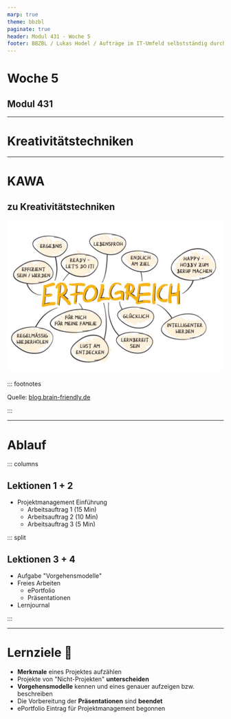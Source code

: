 ```yaml
---
marp: true
theme: bbzbl
paginate: true
header: Modul 431 - Woche 5
footer: BBZBL / Lukas Hodel / Aufträge im IT-Umfeld selbstständig durchführen
---
```


<!-- _class: big center -->

# Woche 5
## Modul 431 

---

<!-- _class: big -->

# Kreativitätstechniken

---
# KAWA
## zu Kreativitätstechniken
![bg right fit](./images/KAWA_Erfolgreich_FINAL_full_resolution-1024x724_optimiert.jpg)

::: footnotes

Quelle: [blog.brain-friendly.de](https://blog.brain-friendly.de/2020/10/die-2-erfolgreichsten-denkwerkzeuge-von-vera-f-birkenbihl-abc-listen-und-analograffiti/)

:::

---
# Ablauf

::: columns

## Lektionen **1 + 2**

- Projektmanagement Einführung
  - Arbeitsauftrag 1 (15 Min)
  - Arbeitsauftrag 2 (10 Min)
  - Arbeitsauftrag 3 (5 Min)

::: split

## Lektionen **3 + 4**

- Aufgabe "Vorgehensmodelle"
- Freies Arbeiten
  - ePortfolio
  - Präsentationen
- Lernjournal

:::

---

# Lernziele :dart:

<!-- ![bg right fit](./images/goals.png) -->

- **Merkmale** eines Projektes aufzählen
- Projekte von "Nicht-Projekten" **unterscheiden**
- **Vorgehensmodelle** kennen und eines genauer aufzeigen bzw. beschreiben
- Die Vorbereitung der **Präsentationen** sind **beendet**
- ePortfolio Eintrag für Projektmanagement begonnen